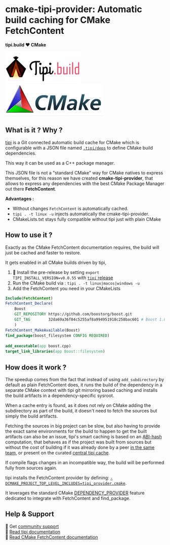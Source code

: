 # cmake-tipi-provider: Automatic build caching for CMake FetchContent 
**tipi.build ❤️ CMake**

<img src="./assets/tipi.build%20logo.svg" witdth="100px" height="100px"/>
<img src="./assets/CMake-Logo-and-Text.png" witdth="100px" height="100px"/>

## What is it ? Why ?
[tipi](https://tipi.build/documentation/0050-getting-started-cpp) is a Git connected automatic build cache for CMake which is configurable with a JSON file named [`.tipi/deps`](https://tipi.build/documentation/0700-dependencies) to define CMake build dependencies.

This way it can be used as a C++ package manager.

This JSON file is not a "standard CMake" way for CMake natives to express themselves, for this reason we have created **cmake-tipi-provider**, that allows to express any dependencies with the best CMake Package Manager out there **FetchContent**.

**Advantages :**
  - Without changes `FetchContent` is automatically cached.
  - `tipi . -t linux -u` injects automatically the cmake-tipi-provider. 
  - CMakeLists.txt stays fully compatible without tipi just with plain CMake


## How to use it ?
Exactly as the CMake FetchContent documentation requires, the build will just be cached and faster to restore.

It gets enabled in all CMake builds driven by tipi, 

1. 🚀 Install the pre-release by setting `export TIPI_INSTALL_VERSION=v0.0.55` with [`tipi` release](https://github.com/tipi-build/cli)
2. Run the CMake build via : `tipi . -t linux|macos|windows -u`
3. Add the FetchContent you need in your CMakeLists

```cmake
Include(FetchContent)
FetchContent_Declare(
    Boost
    GIT_REPOSITORY https://github.com/boostorg/boost.git
    GIT_TAG        32da69a36f84c5255af8a994951918c258bac601 # Boost 1.80
    )
FetchContent_MakeAvailable(Boost)
find_package(boost_filesystem CONFIG REQUIRED)

add_executable(app boost.cpp)
target_link_libraries(app Boost::filesystem)
```

## How does it work ?
The speedup comes from the fact that instead of using `add_subdirectory` by default as plain FetchContent does, it runs the build of the dependency in a separate CMake context with tipi git mirroring based caching and installs the build artifacts in a dependency-specific sysroot.

When a cache entry is found, as it does not rely on CMake adding the subdirectory as part of the build, it doesn't need to fetch the sources but simply the build artifacts.

Fetching the sources in big project can be slow, but also having to provide the exact same environments for the build to happen to get the built artifacts can also be an issue, tipi's smart caching is based on an [ABI-hash](https://tipi.build/documentation/1000-build-cache) computation, that behaves as if the project was built from sources but without the cost of building if it was already done by a peer [in the same team](https://tipi.build/documentation/1100-shared-cache), or present on the curated [central tipi cache](https://tipi.build).

If compile flags changes in an incompatible way, the build will be performed fully from sources again.

tipi installs the FetchContent provider by defining: [`-DCMAKE_PROJECT_TOP_LEVEL_INCLUDES=tipi_provider.cmake`](./tipi_provider.cmake).

It leverages the standard CMake [DEPENDENCY_PROVIDER](https://cmake.org/cmake/help/latest/command/cmake_language.html#dependency-providers) feature dedicated to integrate with FetchContent and find_package.

## Help & Support
🧚 Get [community support](https://github.com/tipi-build/cmake-tipi-provider/issues)
<br/>📖 [Read tipi documentation](https://tipi.build/documentation)
<br/>📖 [Read CMake FetchContent documentation](https://cmake.org/cmake/help/latest/module/FetchContent.html)
